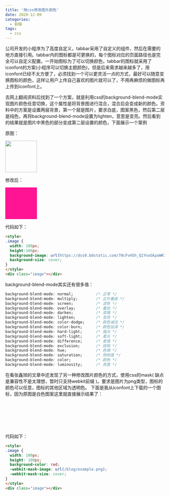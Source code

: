```yaml
---
title: '用css修改图片颜色'
date: 2020-12-09
categories:
  - 前端
tags:
  - css
---
```


公司开发的小程序为了高度自定义，tabbar采用了自定义的组件，然后在需要的地方直接引用。tabbar内的图标都是可更换的，每个图标对应的页面路径也是完全可以自定义配置。一开始图标为了可以切换颜色，tabbar的图标就采用了iconfont的方案(小程序可以切换主题颜色)，但是后来需求越来越多了，用iconfont已经不太方便了，必须找到一个可以更灵活一点的方式，最好可以随意变换图标的颜色，这样让用户上传自己喜欢的图片就可以了，不用再麻烦的做图标再上传到iconfont上。

去网上翻阅资料后找到了一个方案，就是利用css的background-blend-mode实现图片颜色任意切换，这个属性是将背景图进行混合，混合后会变成新的颜色。资料中的方案是设置两层背景，第一个层是图片，要求白底，图案黑色，然后第二层是纯色，再将background-blend-mode设置为lighten，意思是变亮。然后看到的结果就是图片中黑色的部分变成第二层设置的颜色，下面展示一个案例

原图：

<img src="https://dss0.bdstatic.com/70cFvHSh_Q1YnxGkpoWK1HF6hhy/it/u=3374138518,1419982302&fm=115&gp=0.jpg" style="width: 100px;height: 100px;">

修改后：

<div style="width: 100px;height:100px;background-image: url(https://dss0.bdstatic.com/70cFvHSh_Q1YnxGkpoWK1HF6hhy/it/u=3374138518,1419982302&fm=115&gp=0.jpg), linear-gradient(deeppink, deeppink);background-blend-mode:lighten;background-size: cover;"></div>

代码如下：

``` html
<style>
.image {
  width: 100px;
  height:100px;
  background-image: url(https://dss0.bdstatic.com/70cFvHSh_Q1YnxGkpoWK1HF6hhy/it/u=3374138518,1419982302&fm=115&gp=0.jpg), linear-gradient(deeppink, deeppink);background-blend-mode:lighten;
  background-size: cover;
}
</style>
<div class="image"></div>
```

background-blend-mode其实还有很多值：
``` css
background-blend-mode: normal;          /* 正常 */
background-blend-mode: multiply;        /* 正片叠底 */
background-blend-mode: screen;          /* 滤色 */
background-blend-mode: overlay;         /* 叠加 */
background-blend-mode: darken;          /* 变暗 */
background-blend-mode: lighten;         /* 变亮 */
background-blend-mode: color-dodge;     /* 颜色减淡 */
background-blend-mode: color-burn;      /* 颜色加深 */
background-blend-mode: hard-light;      /* 强光 */
background-blend-mode: soft-light;      /* 柔光 */
background-blend-mode: difference;      /* 差值 */
background-blend-mode: exclusion;       /* 排除 */
background-blend-mode: hue;             /* 色相 */
background-blend-mode: saturation;      /* 饱和度 */
background-blend-mode: color;           /* 颜色 */
background-blend-mode: luminosity;      /* 亮度 */
```

在看张鑫旭的文章中还发现了另一种修改图片颜色的方式，使用css的mask( 缺点是兼容性不是太理想，暂时只支持webkit前缀 )。要求是图片为png类型，图标的颜色可以任意，图标的其他区域为透明色。
下面是我从iconfont上下载的一个图标，因为原图是白色图案这里就直接展示结果了：
<div style="width: 100px;height: 100px;background-color: red;-webkit-mask-image: url(/blog/example.png);-webkit-mask-size: cover;"></div>
代码如下：

``` html
<style>
.image {
  width: 100px;
  height: 100px;
  background-color: red;
  -webkit-mask-image: url(/blog/example.png);
  -webkit-mask-size: cover;
}
</style>
<div class="image"></div>
```